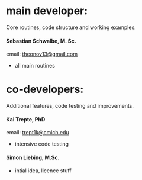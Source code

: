 # main developer: 	
Core routines, code structure and working examples.   

#### Sebastian Schwalbe, M. Sc. 
email: theonov13@gmail.com 
- all main routines   

# co-developers: 
Additional features, code testing and improvements. 

#### Kai Trepte, PhD  
email: trept1k@cmich.edu  
- intensive code testing  

#### Simon Liebing, M.Sc.  
- intial idea, licence stuff

